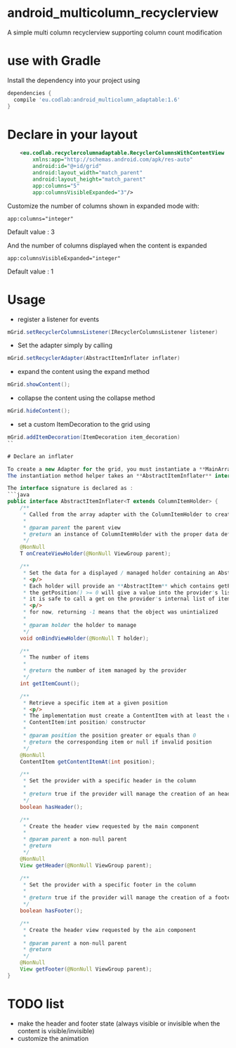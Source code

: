 # android_multicolumn_recyclerview
A simple multi column recyclerview supporting column count modification


# use with Gradle

Install the dependency into your project using
```gradle
dependencies {
  compile 'eu.codlab:android_multicolumn_adaptable:1.6'
}
```

# Declare in your layout

```xml
    <eu.codlab.recyclercolumnadaptable.RecyclerColumnsWithContentView
        xmlns:app="http://schemas.android.com/apk/res-auto"
        android:id="@+id/grid"
        android:layout_width="match_parent"
        android:layout_height="match_parent"
        app:columns="5"
        app:columnsVisibleExpanded="3"/>
```

Customize the number of columns shown in expanded mode with:
```
app:columns="integer"
```
Default value : 3

And the number of columns displayed when the content is expanded

```
app:columnsVisibleExpanded="integer"
```
Default value : 1

# Usage

- register a listener for events
```java
mGrid.setRecyclerColumnsListener(IRecyclerColumnsListener listener)
```

- Set the adapter simply by calling
```java
mGrid.setRecyclerAdapter(AbstractItemInflater inflater)
```

- expand the content using the expand method
```java
mGrid.showContent();
```

- collapse the content using the collapse method
```java
mGrid.hideContent();
```

- set a custom ItemDecoration to the grid using
```java
mGrid.addItemDecoration(ItemDecoration item_decoration)
``

# Declare an inflater

To create a new Adapter for the grid, you must instantiate a **MainArrayAdapter** object.
The instantiation method helper takes an **AbstractItemInflater** interface instance and a parent RecyclerColumnsWithContentView

The interface signature is declared as :
```java
public interface AbstractItemInflater<T extends ColumnItemHolder> {
    /**
     * Called from the array adapter with the ColumnItemHolder to create
     *
     * @param parent the parent view
     * @return an instance of ColumnItemHolder with the proper data default data binded
     */
    @NonNull
    T onCreateViewHolder(@NonNull ViewGroup parent);

    /**
     * Set the data for a displayed / managed holder containing an AbstractItem
     * <p/>
     * Each holder will provide an **AbstractItem** which contains getPosition()
     * the getPosition() >= 0 will give a value into the provider's list of real items
     * it is safe to call a get on the provider's internal list of items from this value
     * <p/>
     * for now, returning -1 means that the object was unintialized
     *
     * @param holder the holder to manage
     */
    void onBindViewHolder(@NonNull T holder);

    /**
     * The number of items
     *
     * @return the number of item managed by the provider
     */
    int getItemCount();

    /**
     * Retrieve a specific item at a given position
     * <p/>
     * The implementation must create a ContentItem with at least the usage of ths
     * ContentItem(int position) constructor
     *
     * @param position the position greater or equals than 0
     * @return the corresponding item or null if invalid position
     */
    @NonNull
    ContentItem getContentItemAt(int position);

    /**
     * Set the provider with a specific header in the column
     *
     * @return true if the provider will manage the creation of an header view
     */
    boolean hasHeader();

    /**
     * Create the header view requested by the main component
     *
     * @param parent a non-null parent
     * @return
     */
    @NonNull
    View getHeader(@NonNull ViewGroup parent);

    /**
     * Set the provider with a specific footer in the column
     *
     * @return true if the provider will manage the creation of a footer view
     */
    boolean hasFooter();

    /**
     * Create the header view requested by the ain component
     *
     * @param parent a non-null parent
     * @return
     */
    @NonNull
    View getFooter(@NonNull ViewGroup parent);
}
```

# TODO list

- make the header and footer state (always visible or invisible when the content is visible/invisible)
- customize the animation